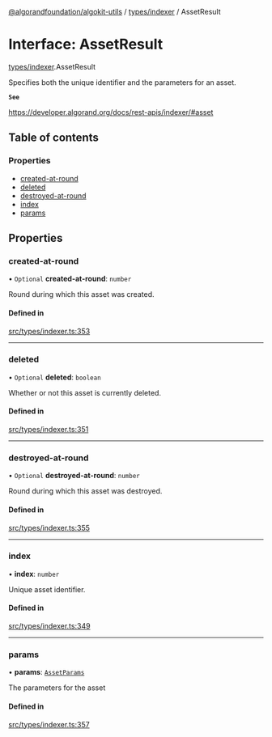 [@algorandfoundation/algokit-utils](../README.md) / [types/indexer](../modules/types_indexer.md) / AssetResult

# Interface: AssetResult

[types/indexer](../modules/types_indexer.md).AssetResult

Specifies both the unique identifier and the parameters for an asset.

**`See`**

https://developer.algorand.org/docs/rest-apis/indexer/#asset

## Table of contents

### Properties

- [created-at-round](types_indexer.AssetResult.md#created-at-round)
- [deleted](types_indexer.AssetResult.md#deleted)
- [destroyed-at-round](types_indexer.AssetResult.md#destroyed-at-round)
- [index](types_indexer.AssetResult.md#index)
- [params](types_indexer.AssetResult.md#params)

## Properties

### created-at-round

• `Optional` **created-at-round**: `number`

Round during which this asset was created.

#### Defined in

[src/types/indexer.ts:353](https://github.com/algorandfoundation/algokit-utils-ts/blob/main/src/types/indexer.ts#L353)

___

### deleted

• `Optional` **deleted**: `boolean`

Whether or not this asset is currently deleted.

#### Defined in

[src/types/indexer.ts:351](https://github.com/algorandfoundation/algokit-utils-ts/blob/main/src/types/indexer.ts#L351)

___

### destroyed-at-round

• `Optional` **destroyed-at-round**: `number`

Round during which this asset was destroyed.

#### Defined in

[src/types/indexer.ts:355](https://github.com/algorandfoundation/algokit-utils-ts/blob/main/src/types/indexer.ts#L355)

___

### index

• **index**: `number`

Unique asset identifier.

#### Defined in

[src/types/indexer.ts:349](https://github.com/algorandfoundation/algokit-utils-ts/blob/main/src/types/indexer.ts#L349)

___

### params

• **params**: [`AssetParams`](types_indexer.AssetParams.md)

The parameters for the asset

#### Defined in

[src/types/indexer.ts:357](https://github.com/algorandfoundation/algokit-utils-ts/blob/main/src/types/indexer.ts#L357)

